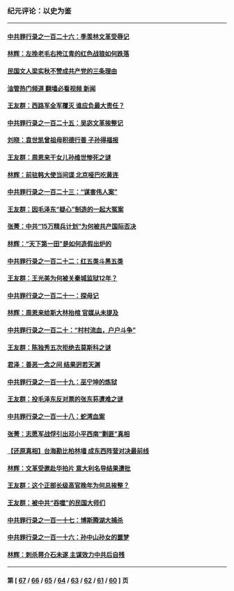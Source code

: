 ### 纪元评论：以史为鉴
---
#### [中共罪行录之一百二十六：季羡林文革受辱记](../../pages/nsc1028/n13980310.md?04250330) 
#### [林辉：左挽老毛右挎江青的红色战狼如何跌落](../../pages/nsc1028/n13979615.md?04250330) 
#### [民国文人梁实秋不赞成共产党的三条理由](../../pages/nsc1028/n13979403.md?04250330) 
#### [油管热门频道 翻墙必看视频 新闻](ok?04250330)
#### [王友群：西路军全军覆灭 谁应负最大责任？](../../pages/nsc1028/n13975235.md?04250330) 
#### [中共罪行录之一百二十五：吴宓文革挨整记](../../pages/nsc1028/n13975630.md?04250330) 
#### [刘晓：袁世凯曾祖母积德行善 子孙得福报](../../pages/nsc1028/n13975138.md?04250330) 
#### [王友群：周恩来干女儿孙维世惨死之谜](../../pages/nsc1028/n13972452.md?04250330) 
#### [林辉：前驻韩大使当间谍 北京哑巴吃黄连](../../pages/nsc1028/n13971434.md?04250330) 
#### [中共罪行录之一百二十三：“谋害伟人案”](../../pages/nsc1028/n13972044.md?04250330) 
#### [王友群：因毛泽东“疑心”制造的一起大冤案](../../pages/nsc1028/n13967794.md?04250330) 
#### [张菁：中共“15万精兵计划”为何被共产国际否决](../../pages/nsc1028/n13967677.md?04250330) 
#### [林辉：“天下第一田”是如何造假出炉的](../../pages/nsc1028/n13965823.md?04250330) 
#### [中共罪行录之一百二十二：红五类斗黑五类](../../pages/nsc1028/n13965024.md?04250330) 
#### [王友群：王光美为何被关秦城监狱12年？](../../pages/nsc1028/n13963422.md?04250330) 
#### [中共罪行录之一百二十一：探母记](../../pages/nsc1028/n13961437.md?04250330) 
#### [林辉：周恩来给斯大林抬棺 官媒从未提及](../../pages/nsc1028/n13961173.md?04250330) 
#### [中共罪行录之一百二十：“村村流血，户户斗争”](../../pages/nsc1028/n13959433.md?04250330) 
#### [王友群：陈独秀五次拒绝去莫斯科之谜](../../pages/nsc1028/n13957232.md?04250330) 
#### [君泽：善恶一念之间 结果迥若天渊](../../pages/nsc1028/n13954961.md?04250330) 
#### [中共罪行录之一百一十九：巫宁坤的炼狱](../../pages/nsc1028/n13953203.md?04250330) 
#### [王友群：投毛泽东反对票的张东荪遭难之谜](../../pages/nsc1028/n13951901.md?04250330) 
#### [中共罪行录之一百一十八：蛇湾血案](../../pages/nsc1028/n13950784.md?04250330) 
#### [张菁：志愿军战俘引出邓小平西南“剿匪”真相](../../pages/nsc1028/n13950241.md?04250330) 
#### [【还原真相】台海勘比柏林墙 成东西阵营对决最前线](../../pages/nsc1028/n13948147.md?04250330) 
#### [林辉：文革受邀赴华拍片 意大利名导结果遭批](../../pages/nsc1028/n13945883.md?04250330) 
#### [王友群：这个正部长级高官晚年为何总挨整？](../../pages/nsc1028/n13943816.md?04250330) 
#### [王友群：被中共“吞噬”的民国大师们](../../pages/nsc1028/n13942620.md?04250330) 
#### [中共罪行录之一百一十七：博斯腾湖大捕杀](../../pages/nsc1028/n13939864.md?04250330) 
#### [中共罪行录之一百一十六：孙中山孙女的噩梦](../../pages/nsc1028/n13937214.md?04250330) 
#### [林辉：刺杀蒋介石未遂 主谋效力中共后自残](../../pages/nsc1028/n13935457.md?04250330) 

---
#### 第 [ [67](./67.md?04250330) / [66](./66.md?04250330) / [65](./65.md?04250330) / [64](./64.md?04250330) / [63](./63.md?04250330) / [62](./62.md?04250330) / [61](./61.md?04250330) / [60](./60.md?04250330) ] 页
